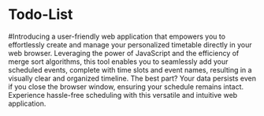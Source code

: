 # Todo-List

#Introducing a user-friendly web application that empowers you to effortlessly create and manage your personalized timetable directly in your web browser. Leveraging the power of JavaScript and the efficiency of merge sort algorithms, this tool enables you to seamlessly add your scheduled events, complete with time slots and event names, resulting in a visually clear and organized timeline. The best part? Your data persists even if you close the browser window, ensuring your schedule remains intact. Experience hassle-free scheduling with this versatile and intuitive web application.
